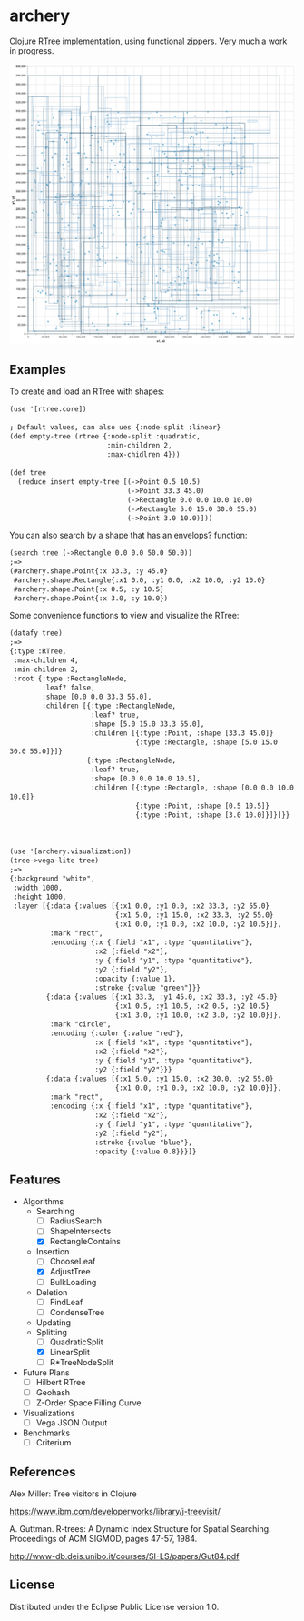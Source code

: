 # archery

Clojure RTree implementation, using functional zippers. Very much a work in progress.

<img src="https://raw.githubusercontent.com/chrisulloa/archery/master/doc/visualization%20(2).png" width="550">

## Examples
To create and load an RTree with shapes:
```
(use '[rtree.core])

; Default values, can also ues {:node-split :linear}
(def empty-tree (rtree {:node-split :quadratic,
                        :min-children 2,
                        :max-chidlren 4}))

(def tree
  (reduce insert empty-tree [(->Point 0.5 10.5)
                             (->Point 33.3 45.0)
                             (->Rectangle 0.0 0.0 10.0 10.0)
                             (->Rectangle 5.0 15.0 30.0 55.0)
                             (->Point 3.0 10.0)]))
```

You can also search by a shape that has an envelops? function:
```
(search tree (->Rectangle 0.0 0.0 50.0 50.0))
;=>
(#archery.shape.Point{:x 33.3, :y 45.0}
 #archery.shape.Rectangle{:x1 0.0, :y1 0.0, :x2 10.0, :y2 10.0}
 #archery.shape.Point{:x 0.5, :y 10.5}
 #archery.shape.Point{:x 3.0, :y 10.0})
```

Some convenience functions to view and visualize the RTree:
```
(datafy tree)
;=>
{:type :RTree,
 :max-children 4,
 :min-children 2,
 :root {:type :RectangleNode,
        :leaf? false,
        :shape [0.0 0.0 33.3 55.0],
        :children [{:type :RectangleNode,
                    :leaf? true,
                    :shape [5.0 15.0 33.3 55.0],
                    :children [{:type :Point, :shape [33.3 45.0]}
                               {:type :Rectangle, :shape [5.0 15.0 30.0 55.0]}]}
                   {:type :RectangleNode,
                    :leaf? true,
                    :shape [0.0 0.0 10.0 10.5],
                    :children [{:type :Rectangle, :shape [0.0 0.0 10.0 10.0]}
                               {:type :Point, :shape [0.5 10.5]}
                               {:type :Point, :shape [3.0 10.0]}]}]}}
                               

 
(use '[archery.visualization])
(tree->vega-lite tree)
;=>
{:background "white",
 :width 1000,
 :height 1000,
 :layer [{:data {:values [{:x1 0.0, :y1 0.0, :x2 33.3, :y2 55.0}
                          {:x1 5.0, :y1 15.0, :x2 33.3, :y2 55.0}
                          {:x1 0.0, :y1 0.0, :x2 10.0, :y2 10.5}]},
          :mark "rect",
          :encoding {:x {:field "x1", :type "quantitative"},
                     :x2 {:field "x2"},
                     :y {:field "y1", :type "quantitative"},
                     :y2 {:field "y2"},
                     :opacity {:value 1},
                     :stroke {:value "green"}}}
         {:data {:values [{:x1 33.3, :y1 45.0, :x2 33.3, :y2 45.0}
                          {:x1 0.5, :y1 10.5, :x2 0.5, :y2 10.5}
                          {:x1 3.0, :y1 10.0, :x2 3.0, :y2 10.0}]},
          :mark "circle",
          :encoding {:color {:value "red"},
                     :x {:field "x1", :type "quantitative"},
                     :x2 {:field "x2"},
                     :y {:field "y1", :type "quantitative"},
                     :y2 {:field "y2"}}}
         {:data {:values [{:x1 5.0, :y1 15.0, :x2 30.0, :y2 55.0}
                          {:x1 0.0, :y1 0.0, :x2 10.0, :y2 10.0}]},
          :mark "rect",
          :encoding {:x {:field "x1", :type "quantitative"},
                     :x2 {:field "x2"},
                     :y {:field "y1", :type "quantitative"},
                     :y2 {:field "y2"},
                     :stroke {:value "blue"},
                     :opacity {:value 0.8}}}]}
```

## Features

* Algorithms
  * Searching
    - [ ] RadiusSearch
    - [ ] ShapeIntersects
    - [x] RectangleContains
  * Insertion
    - [ ] ChooseLeaf
    - [x] AdjustTree
    - [ ] BulkLoading
  * Deletion
    - [ ] FindLeaf
    - [ ] CondenseTree
  * Updating
  * Splitting
    - [ ] QuadraticSplit
    - [x] LinearSplit
    - [ ] R\*TreeNodeSplit
* Future Plans
   - [ ] Hilbert RTree
   - [ ] Geohash
   - [ ] Z-Order Space Filling Curve
* Visualizations
  - [ ] Vega JSON Output
* Benchmarks
  - [ ] Criterium

## References
Alex Miller: Tree visitors in Clojure

https://www.ibm.com/developerworks/library/j-treevisit/

A. Guttman. R-trees: A Dynamic Index Structure for Spatial Searching. Proceedings of ACM SIGMOD, pages 47-57, 1984.

http://www-db.deis.unibo.it/courses/SI-LS/papers/Gut84.pdf

## License

Distributed under the Eclipse Public License version 1.0.
